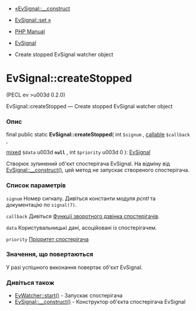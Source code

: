 - [«EvSignal::\_\_construct](evsignal.construct.md)
- [EvSignal::set »](evsignal.set.md)

- [PHP Manual](index.md)
- [EvSignal](class.evsignal.md)
- Create stopped EvSignal watcher object

# EvSignal::createStopped

(PECL ev \>u003d 0.2.0)

EvSignal::createStopped — Create stopped EvSignal watcher object

### Опис

final public static **EvSignal::createStopped**(
int `$signum` ,
[callable](language.types.callable.md) `$callback` ,

[mixed](language.types.declarations.md#language.types.declarations.mixed)
`$data` u003d **`null`** ,
int `$priority` u003d 0
): [EvSignal](class.evsignal.md)

Створює зупинений об'єкт спостерігача EvSignal. На відміну від
[EvSignal::\_\_construct()](evsignal.construct.md), цей метод не
запускає створеного спостерігача.

### Список параметрів

`signum`
Номер сигналу. Дивіться константи модуля *pcntl* та документацію по
`signal(7)`.

`callback`
Дивіться [Функції зворотного дзвінка
спостерігачів](ev.watcher-callbacks.md).

`data`
Користувальницькі дані, асоційовані із спостерігачем.

`priority`
[Пріоритет спостерігача](class.ev.md#ev.constants.watcher-pri)

### Значення, що повертаються

У разі успішного виконання повертає об'єкт EvSignal.

### Дивіться також

- [EvWatcher::start()](evwatcher.start.md) - Запускає спостерігача
- [EvSignal::\_\_construct()](evsignal.construct.md) - Конструктор
об'єкта спостерігача EvSignal
